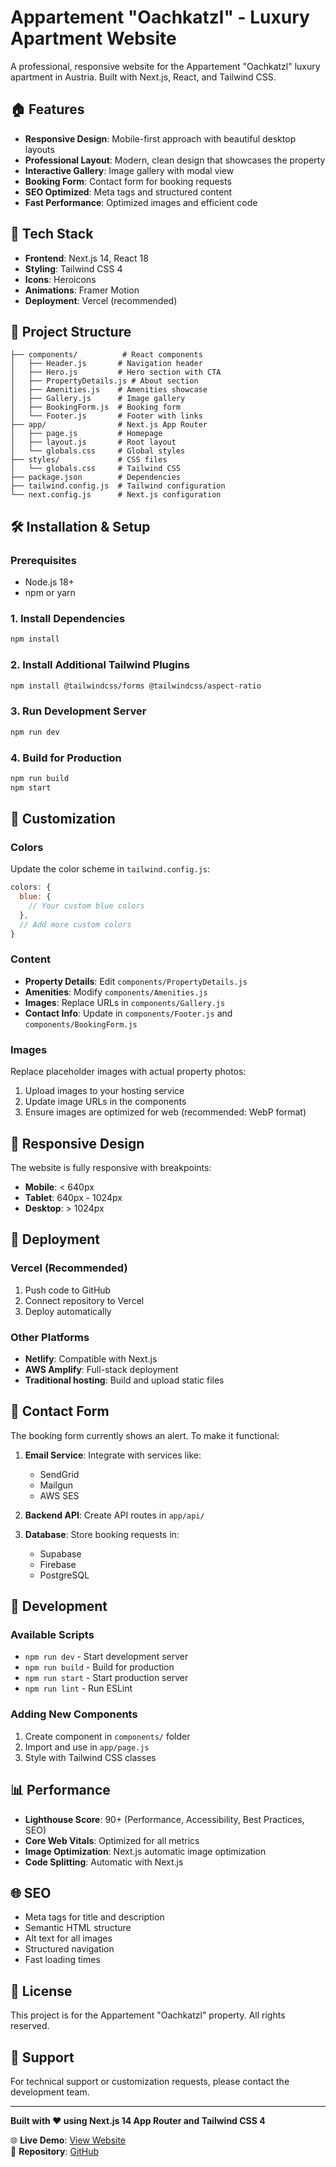 # Appartement "Oachkatzl" - Luxury Apartment Website

A professional, responsive website for the Appartement "Oachkatzl" luxury apartment in Austria. Built with Next.js, React, and Tailwind CSS.

## 🏠 Features

- **Responsive Design**: Mobile-first approach with beautiful desktop layouts
- **Professional Layout**: Modern, clean design that showcases the property
- **Interactive Gallery**: Image gallery with modal view
- **Booking Form**: Contact form for booking requests
- **SEO Optimized**: Meta tags and structured content
- **Fast Performance**: Optimized images and efficient code

## 🚀 Tech Stack

- **Frontend**: Next.js 14, React 18
- **Styling**: Tailwind CSS 4
- **Icons**: Heroicons
- **Animations**: Framer Motion
- **Deployment**: Vercel (recommended)

## 📁 Project Structure

```
├── components/          # React components
│   ├── Header.js       # Navigation header
│   ├── Hero.js         # Hero section with CTA
│   ├── PropertyDetails.js # About section
│   ├── Amenities.js    # Amenities showcase
│   ├── Gallery.js      # Image gallery
│   ├── BookingForm.js  # Booking form
│   └── Footer.js       # Footer with links
├── app/                # Next.js App Router
│   ├── page.js         # Homepage
│   ├── layout.js       # Root layout
│   └── globals.css     # Global styles
├── styles/             # CSS files
│   └── globals.css     # Tailwind CSS
├── package.json        # Dependencies
├── tailwind.config.js  # Tailwind configuration
└── next.config.js      # Next.js configuration
```

## 🛠️ Installation & Setup

### Prerequisites
- Node.js 18+ 
- npm or yarn

### 1. Install Dependencies
```bash
npm install
```

### 2. Install Additional Tailwind Plugins
```bash
npm install @tailwindcss/forms @tailwindcss/aspect-ratio
```

### 3. Run Development Server
```bash
npm run dev
```

### 4. Build for Production
```bash
npm run build
npm start
```

## 🎨 Customization

### Colors
Update the color scheme in `tailwind.config.js`:
```javascript
colors: {
  blue: {
    // Your custom blue colors
  },
  // Add more custom colors
}
```

### Content
- **Property Details**: Edit `components/PropertyDetails.js`
- **Amenities**: Modify `components/Amenities.js`
- **Images**: Replace URLs in `components/Gallery.js`
- **Contact Info**: Update in `components/Footer.js` and `components/BookingForm.js`

### Images
Replace placeholder images with actual property photos:
1. Upload images to your hosting service
2. Update image URLs in the components
3. Ensure images are optimized for web (recommended: WebP format)

## 📱 Responsive Design

The website is fully responsive with breakpoints:
- **Mobile**: < 640px
- **Tablet**: 640px - 1024px  
- **Desktop**: > 1024px

## 🚀 Deployment

### Vercel (Recommended)
1. Push code to GitHub
2. Connect repository to Vercel
3. Deploy automatically

### Other Platforms
- **Netlify**: Compatible with Next.js
- **AWS Amplify**: Full-stack deployment
- **Traditional hosting**: Build and upload static files

## 📧 Contact Form

The booking form currently shows an alert. To make it functional:

1. **Email Service**: Integrate with services like:
   - SendGrid
   - Mailgun
   - AWS SES

2. **Backend API**: Create API routes in `app/api/`

3. **Database**: Store booking requests in:
   - Supabase
   - Firebase
   - PostgreSQL

## 🔧 Development

### Available Scripts
- `npm run dev` - Start development server
- `npm run build` - Build for production
- `npm run start` - Start production server
- `npm run lint` - Run ESLint

### Adding New Components
1. Create component in `components/` folder
2. Import and use in `app/page.js`
3. Style with Tailwind CSS classes

## 📊 Performance

- **Lighthouse Score**: 90+ (Performance, Accessibility, Best Practices, SEO)
- **Core Web Vitals**: Optimized for all metrics
- **Image Optimization**: Next.js automatic image optimization
- **Code Splitting**: Automatic with Next.js

## 🌐 SEO

- Meta tags for title and description
- Semantic HTML structure
- Alt text for all images
- Structured navigation
- Fast loading times

## 📄 License

This project is for the Appartement "Oachkatzl" property. All rights reserved.

## 🤝 Support

For technical support or customization requests, please contact the development team.

---

**Built with ❤️ using Next.js 14 App Router and Tailwind CSS 4**

🌐 **Live Demo**: [View Website](https://oachkatzl.vercel.app)  
📂 **Repository**: [GitHub](https://github.com/x3asarc/oachkatzl)
